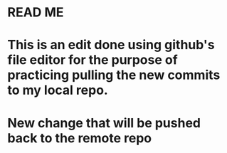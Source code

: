 # READ ME #
# This is an edit done using github's file editor for the purpose of practicing pulling the new commits to my local repo. #
# New change that will be pushed back to the remote repo #
